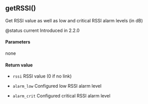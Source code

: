 <!-- This file was generated by the script. Do not edit it, any changes will be lost! -->

## getRSSI()



Get RSSI value as well as low and critical RSSI alarm levels (in dB)

@status current Introduced in 2.2.0


#### Parameters

none

#### Return value

* `rssi` RSSI value (0 if no link)

* `alarm_low` Configured low RSSI alarm level

* `alarm_crit` Configured critical RSSI alarm level



